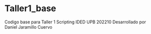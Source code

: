 # Taller1_base
 Codigo base para Taller 1 Scripting IDED UPB 202210
 Desarrollado por Daniel Jaramillo Cuervo
